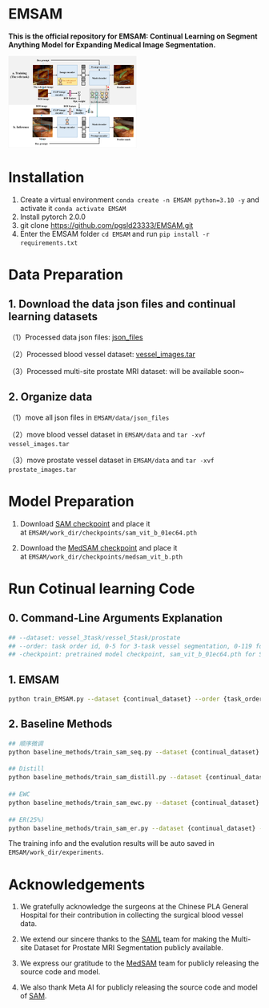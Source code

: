 # EMSAM

**This is the official repository for EMSAM: Continual Learning on Segment Anything Model for Expanding Medical Image Segmentation.**

<img title="" src="assets/pipeline.png" alt="" style="zoom:25%;" data-align="center">

# Installation

1. Create a virtual environment `conda create -n EMSAM python=3.10 -y` and activate it `conda activate EMSAM`
2. Install pytorch 2.0.0
3. git clone https://github.com/pgsld23333/EMSAM.git
4. Enter the EMSAM folder `cd EMSAM` and run `pip install -r requirements.txt`
   
   

# Data Preparation

## 1. Download the data json files and continual learning datasets

（1）Processed data json files:  [json_files](https://drive.google.com/drive/folders/1PZYjJZUA5V4zWx_c1WGwBqK1nt4_S98S)

（2）Processed blood vessel dataset: [vessel_images.tar](https://drive.google.com/file/d/1X68_gvTDP7-iP0NqhEG8ZKa7p31nXPc8/view?usp=sharing)

（3）Processed multi-site prostate MRI dataset: will be available soon~ 



## 2. Organize data

（1）move all json files in `EMSAM/data/json_files`

（2）move blood vessel dataset in `EMSAM/data` and `tar -xvf vessel_images.tar`

（3）move prostate vessel dataset in `EMSAM/data` and `tar -xvf prostate_images.tar`



# Model Preparation

1. Download [SAM checkpoint](https://dl.fbaipublicfiles.com/segment_anything/sam_vit_b_01ec64.pth) and place it at `EMSAM/work_dir/checkpoints/sam_vit_b_01ec64.pth`

2. Download the [MedSAM checkpoint](https://drive.google.com/drive/folders/1ETWmi4AiniJeWOt6HAsYgTjYv_fkgzoN?usp=drive_link) and place it at `EMSAM/work_dir/checkpoints/medsam_vit_b.pth`
   
   

# Run Cotinual learning Code

## 0. Command-Line Arguments Explanation

```bash
## --dataset: vessel_3task/vessel_5task/prostate
## --order: task order id, 0-5 for 3-task vessel segmentation, 0-119 for 5-task segmentation, 0-719 for multi-site prostate MRI segmentation
## -checkpoint: pretrained model checkpoint, sam_vit_b_01ec64.pth for SAM and medsam_vit_b.pth for MedSAM
```



## 1. EMSAM

```bash
python train_EMSAM.py --dataset {continual_dataset} --order {task_order_id} --checkpoint {model_checkpoint}
```



## 2. Baseline Methods

```bash
## 顺序微调
python baseline_methods/train_sam_seq.py --dataset {continual_dataset} --order {task_order_id} --checkpoint {model_checkpoint}

## Distill
python baseline_methods/train_sam_distill.py --dataset {continual_dataset} --order {task_order_id} --checkpoint {model_checkpoint}

## EWC
python baseline_methods/train_sam_ewc.py --dataset {continual_dataset} --order {task_order_id} --checkpoint {model_checkpoint}

## ER(25%)
python baseline_methods/train_sam_er.py --dataset {continual_dataset} --order {task_order_id} --checkpoint {model_checkpoint}
```



The training info and the evalution results will be auto saved in `EMSAM/work_dir/experiments`.



# Acknowledgements

1. We gratefully acknowledge the surgeons at the Chinese PLA General Hospital for their contribution in collecting the surgical blood vessel data.

2. We extend our sincere thanks to the [SAML](https://github.com/liuquande/SAML) team for making the Multi-site Dataset for Prostate MRI Segmentation publicly available. 

3. We express our gratitude to the [MedSAM](https://github.com/bowang-lab/MedSAM) team for publicly releasing the source code and model.

4. We also thank Meta AI for publicly releasing the source code and model of [SAM](https://github.com/facebookresearch/segment-anything).


